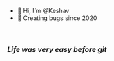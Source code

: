 - 👋 Hi, I’m @Keshav
- 🌱 Creating bugs since 2020
 <br>
 
### *Life was very easy before git*
<!---
kkeshav-kumar/kkeshav-kumar is a ✨ special ✨ repository because its `README.md` (this file) appears on your GitHub profile.
You can click the Preview link to take a look at your changes.
--->

